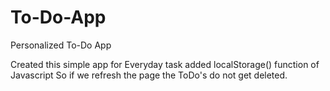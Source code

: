 # To-Do-App
Personalized To-Do App 

Created this simple app for Everyday task added localStorage() function of Javascript
So if we refresh the page the ToDo's do not get deleted.
